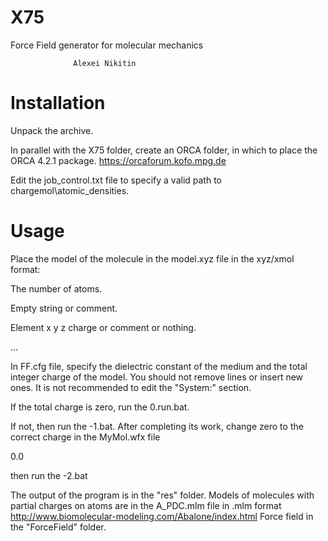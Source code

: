 # X75
Force Field generator for molecular mechanics


                  Alexei Nikitin


# Installation

Unpack the archive.

In parallel with the X75 folder, create an ORCA folder, in which to place the ORCA 4.2.1 package.
https://orcaforum.kofo.mpg.de

Edit the job_control.txt file to specify a valid path to chargemol\atomic_densities\. 



# Usage

Place the model of the molecule in the model.xyz file in the xyz/xmol format:

 The number of atoms.
 
 Empty string or comment.
 
 Element  x y z  charge or comment or nothing.
 
 ...


In FF.cfg file, specify the dielectric constant of the medium and the total integer charge of the model.
You should not remove lines or insert new ones.
It is not recommended to edit the "System:" section. 

If the total charge is zero, run the 0.run.bat.

If not, then run the -1.bat.
After completing its work, change zero to the correct charge in the MyMol.wfx file

<Net Charge> 
0.0 
</Net Charge> 

then run the -2.bat


The output of the program is in the "res" folder.
Models of molecules with partial charges on atoms are in the A_PDC.mlm file 
in .mlm format http://www.biomolecular-modeling.com/Abalone/index.html
Force field in the "ForceField" folder.




